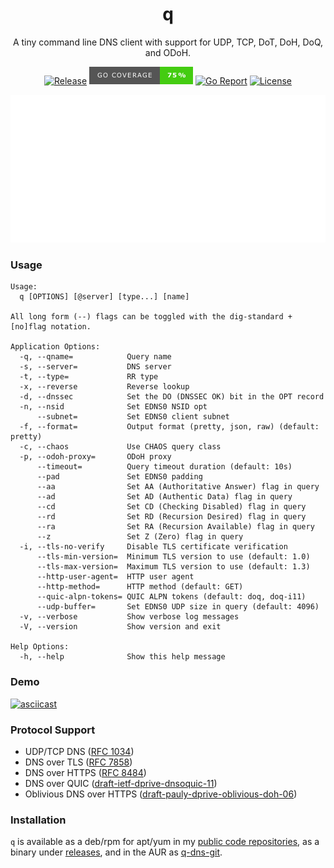 <div align="center">
<h1>q</h1>

A tiny command line DNS client with support for UDP, TCP, DoT, DoH, DoQ, and ODoH.

[![Release](https://img.shields.io/github/v/release/natesales/q?style=for-the-badge)](https://github.com/natesales/q/releases)
![Coverage](coverage_badge.png)
[![Go Report](https://goreportcard.com/badge/github.com/natesales/q?style=for-the-badge)](https://goreportcard.com/report/github.com/natesales/q)
[![License](https://img.shields.io/github/license/natesales/q?style=for-the-badge)](https://raw.githubusercontent.com/natesales/q/main/LICENSE)

![q screenshot](carbon.svg)
</div>

### Usage
```
Usage:
  q [OPTIONS] [@server] [type...] [name]

All long form (--) flags can be toggled with the dig-standard +[no]flag notation.

Application Options:
  -q, --qname=            Query name
  -s, --server=           DNS server
  -t, --type=             RR type
  -x, --reverse           Reverse lookup
  -d, --dnssec            Set the DO (DNSSEC OK) bit in the OPT record
  -n, --nsid              Set EDNS0 NSID opt
      --subnet=           Set EDNS0 client subnet
  -f, --format=           Output format (pretty, json, raw) (default: pretty)
  -c, --chaos             Use CHAOS query class
  -p, --odoh-proxy=       ODoH proxy
      --timeout=          Query timeout duration (default: 10s)
      --pad               Set EDNS0 padding
      --aa                Set AA (Authoritative Answer) flag in query
      --ad                Set AD (Authentic Data) flag in query
      --cd                Set CD (Checking Disabled) flag in query
      --rd                Set RD (Recursion Desired) flag in query
      --ra                Set RA (Recursion Available) flag in query
      --z                 Set Z (Zero) flag in query
  -i, --tls-no-verify     Disable TLS certificate verification
      --tls-min-version=  Minimum TLS version to use (default: 1.0)
      --tls-max-version=  Maximum TLS version to use (default: 1.3)
      --http-user-agent=  HTTP user agent
      --http-method=      HTTP method (default: GET)
      --quic-alpn-tokens= QUIC ALPN tokens (default: doq, doq-i11)
      --udp-buffer=       Set EDNS0 UDP size in query (default: 4096)
  -v, --verbose           Show verbose log messages
  -V, --version           Show version and exit

Help Options:
  -h, --help              Show this help message
```

### Demo

[![asciicast](https://asciinema.org/a/XdWPPvZgx4hEBFwGnGwL13bsZ.svg)](https://asciinema.org/a/XdWPPvZgx4hEBFwGnGwL13bsZ)

### Protocol Support
- UDP/TCP DNS ([RFC 1034](https://tools.ietf.org/html/rfc1034))
- DNS over TLS ([RFC 7858](https://tools.ietf.org/html/rfc7858))
- DNS over HTTPS ([RFC 8484](https://tools.ietf.org/html/rfc8484))
- DNS over QUIC ([draft-ietf-dprive-dnsoquic-11](https://tools.ietf.org/html/draft-ietf-dprive-dnsoquic-11))
- Oblivious DNS over HTTPS ([draft-pauly-dprive-oblivious-doh-06](https://tools.ietf.org/html/draft-pauly-dprive-oblivious-doh-11))

### Installation
`q` is available as a deb/rpm for apt/yum in my [public code repositories](https://github.com/natesales/repo), as a binary under [releases](https://github.com/natesales/q/releases), and in the AUR as [q-dns-git](https://aur.archlinux.org/packages/q-dns-git/).
